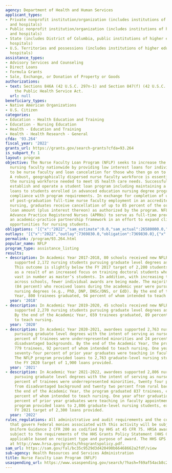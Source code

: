 ```yaml
---
agency: Department of Health and Human Services
applicant_types:
- Private nonprofit institution/organization (includes institutions of higher education
  and hospitals)
- Public nonprofit institution/organization (includes institutions of higher education
  and hospitals)
- State (includes District of Columbia, public institutions of higher education and
  hospitals)
- U.S. Territories and possessions (includes institutions of higher education and
  hospitals)
assistance_types:
- Advisory Services and Counseling
- Direct Loans
- Formula Grants
- Sale, Exchange, or Donation of Property or Goods
authorizations:
- text: Sections 846A (42 U.S.C. 297n-1) and Section 847(f) (42 U.S.C. 297o(f)) of
    the Public Health Service Act.
  url: null
beneficiary_types:
- Native American Organizations
- U.S. Citizen
categories:
- Education - Health Education and Training
- Education - Nursing Education
- Health - Education and Training
- Health - Health Research - General
cfda: '93.264'
fiscal_year: '2022'
grants_url: https://grants.gov/search-grants?cfda=93.264
is_subpart_f: 1
layout: program
objective: The Nurse Faculty Loan Program (NFLP) seeks to increase the number of qualified
  nursing faculty nationwide by providing low interest loans for individuals studying
  to be nurse faculty and loan cancelation for those who then go on to work as faculty.
  A robust, geographically dispersed nurse faculty workforce is essential to producing
  the nursing workforce needed to meet US health care needs. Successful applicants
  establish and operate a student loan program including maintaining a fund, providing
  loans to students enrolled in advanced education nursing degree programs, and monitoring
  compliance with program requirements. In exchange for completion of up to four years
  of post-graduation full-time nurse faculty employment in an accredited school of
  nursing, graduates receive cancellation of up to 85 percent of the original student
  loan amount (plus interest thereon) as authorized by the program. NFLP also encourages
  Advance Practice Registered Nurses (APRNs) to serve as full-time preceptors within
  an academic-practice partnership framework in an effort to expand clinical training
  opportunities for nursing students.
obligations: '[{"x":"2022","sam_estimate":0.0,"sam_actual":26580000.0,"usa_spending_actual":25878861.0},{"x":"2023","sam_estimate":26500000.0,"sam_actual":0.0,"usa_spending_actual":26500000.0},{"x":"2024","sam_estimate":26580000.0,"sam_actual":0.0,"usa_spending_actual":24945524.0}]'
outlays: '[{"x":"2022","outlay":7369830.0,"obligation":7369830.0},{"x":"2023","outlay":1759149.0,"obligation":2382547.0},{"x":"2024","outlay":3410956.16,"obligation":912606.0}]'
permalink: /program/93.264.html
popular_name: NFLP
program_type: assistance_listing
results:
- description: In Academic Year 2017-2018, 80 schools received new NFLP awards. Awardees
    supported 2,172 nursing students pursuing graduate level degrees as nurse faculty.
    This outcome is slightly below the FY 2017 target of 2,200 students, primarily
    as a result of an increased focus on training doctoral students who are not as
    vast in number as master’s students. In addition, with increasing tuition costs
    across schools, fewer individual awards are being made. The majority of students
    (84 percent) who received loans during the academic year were pursuing doctoral-level
    nursing degrees (e.g., PhD, DNP, DNSc/DNS, or EdD). By the end of the Academic
    Year, 800 trainees graduated, 94 percent of whom intended to teach nursing
  year: '2018'
- description: In Academic Year 2019-2020, 45 schools received new NFLP awards. Awardees
    supported 2,270 nursing students pursuing graduate level degrees as nurse faculty.
    By the end of the Academic Year, 659 trainees graduated, 89 percent of whom intended
    to teach nursing.
  year: '2020'
- description: In Academic Year 2020-2021, awardees supported 2,763 nursing students
    pursuing graduate level degrees with the intent of serving as nurse faculty. Twenty-four
    percent of trainees were underrepresented minorities and 24 percent came from
    disadvantaged backgrounds. By the end of the Academic Year, the programs graduated
    779 trainees, 92 percent of whom intended to teach nursing. One year after graduation,
    seventy-four percent of prior year graduates were teaching in faculty appointments.
    The NFLP program provided loans to 2,763 graduate-level nursing students, exceeding
    the FY 2020 target of 1,900 loans provided.
  year: '2021'
- description: In Academic Year 2021-2022, awardees supported 2,806 nursing students
    pursuing graduate level degrees with the intent of serving as nurse faculty. Twenty-six
    percent of trainees were underrepresented minorities, twenty four percent came
    from disadvantaged background and twenty two percent from rural background. By
    the end of the Academic Year, the program graduated 837 trainees, eighty seven
    percent of whom intended to teach nursing. One year after graduation, sixty five
    percent of prior year graduates were teaching in faculty appointments. The NFLP
    program provided loans to 2,806 graduate-level nursing students, exceeding the
    FY 2021 target of 2,300 loans provided.
  year: '2022'
rules_regulations: All administrative and audit requirements and the cost principles
  that govern Federal monies associated with this activity will be subject to the
  Uniform Guidance 2 CFR 200 as codified by HHS at 45 CFR 75. HRSA awards are also
  subject to the requirements of the HHS Grants Policy Statement (HHS GPS) that are
  applicable based on recipient type and purpose of award. The HHS GPS is available
  at http://www.hrsa.gov/grants/hhsgrantspolicy.pdf.
sam_url: https://sam.gov/fal/bc35c9529d3d420490b66468662a2fdf/view
sub-agency: Health Resources and Services Administration
title: Nurse Faculty Loan Program (NFLP)
usaspending_url: https://www.usaspending.gov/search/?hash=f69af54acb8c23cbe25fb841d6358e9d
---
```

